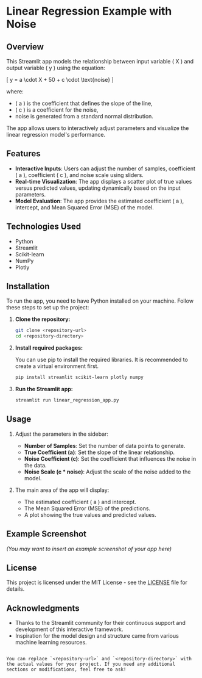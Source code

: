 # Linear Regression Example with Noise

## Overview

This Streamlit app models the relationship between input variable \( X \) and output variable \( y \) using the equation:

\[
y = a \cdot X + 50 + c \cdot \text{noise}
\]

where:
- \( a \) is the coefficient that defines the slope of the line,
- \( c \) is a coefficient for the noise,
- noise is generated from a standard normal distribution.

The app allows users to interactively adjust parameters and visualize the linear regression model's performance.

## Features

- **Interactive Inputs**: Users can adjust the number of samples, coefficient \( a \), coefficient \( c \), and noise scale using sliders.
- **Real-time Visualization**: The app displays a scatter plot of true values versus predicted values, updating dynamically based on the input parameters.
- **Model Evaluation**: The app provides the estimated coefficient \( a \), intercept, and Mean Squared Error (MSE) of the model.

## Technologies Used

- Python
- Streamlit
- Scikit-learn
- NumPy
- Plotly

## Installation

To run the app, you need to have Python installed on your machine. Follow these steps to set up the project:

1. **Clone the repository:**

   ```bash
   git clone <repository-url>
   cd <repository-directory>
   ```

2. **Install required packages:**

   You can use pip to install the required libraries. It is recommended to create a virtual environment first.

   ```bash
   pip install streamlit scikit-learn plotly numpy
   ```

3. **Run the Streamlit app:**

   ```bash
   streamlit run linear_regression_app.py
   ```

## Usage

1. Adjust the parameters in the sidebar:
   - **Number of Samples**: Set the number of data points to generate.
   - **True Coefficient (a)**: Set the slope of the linear relationship.
   - **Noise Coefficient (c)**: Set the coefficient that influences the noise in the data.
   - **Noise Scale (c * noise)**: Adjust the scale of the noise added to the model.

2. The main area of the app will display:
   - The estimated coefficient \( a \) and intercept.
   - The Mean Squared Error (MSE) of the predictions.
   - A plot showing the true values and predicted values.

## Example Screenshot

*(You may want to insert an example screenshot of your app here)*

## License

This project is licensed under the MIT License - see the [LICENSE](LICENSE) file for details.

## Acknowledgments

- Thanks to the Streamlit community for their continuous support and development of this interactive framework.
- Inspiration for the model design and structure came from various machine learning resources.
```

You can replace `<repository-url>` and `<repository-directory>` with the actual values for your project. If you need any additional sections or modifications, feel free to ask!